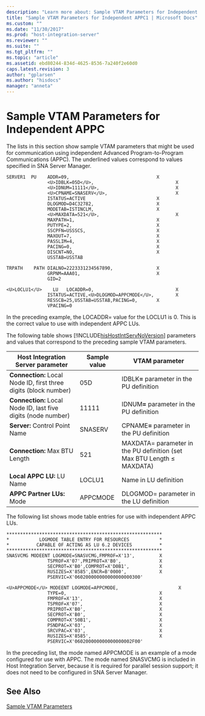 ```yaml
---
description: "Learn more about: Sample VTAM Parameters for Independent APPC"
title: "Sample VTAM Parameters for Independent APPC1 | Microsoft Docs"
ms.custom: ""
ms.date: "11/30/2017"
ms.prod: "host-integration-server"
ms.reviewer: ""
ms.suite: ""
ms.tgt_pltfrm: ""
ms.topic: "article"
ms.assetid: ebd80244-834d-4625-8536-7a240f2e60d0
caps.latest.revision: 3
author: "gplarsen"
ms.author: "hisdocs"
manager: "anneta"
---
```

# Sample VTAM Parameters for Independent APPC
The lists in this section show sample VTAM parameters that might be used for communication using independent Advanced Program-to-Program Communications (APPC). The underlined values correspond to values specified in SNA Server Manager.  

```  
SERVER1  PU    ADDR=09,                                X  
               <U>IDBLK=05D</U>,                              X  
               <U>IDNUM=11111</U>,                            X  
               <U>CPNAME=SNASERV</U>,                         X  
               ISTATUS=ACTIVE                          X  
               DLOGMOD=D4C32782,                       X  
               MODETAB=ISTINCLM,                       X  
               <U>MAXDATA=521</U>,                            X  
               MAXPATH=1,                              X  
               PUTYPE=2,                               X  
               SSCPFN=USSSCS,                          X  
               MAXOUT=7,                               X  
               PASSLIM=4,                              X  
               PACING=0,                               X  
               DISCNT=NO,                              X  
               USSTAB=USSTAB                             

TRPATH    PATH DIALNO=2223331234567890,                X  
               GRPNM=AAA01,                            X  
               GID=2  

<U>LOCLU1</U>    LU   LOCADDR=0,                              X  
               ISTATUS=ACTIVE,<U>DLOGMOD=APPCMODE</U>,        X  
               RESSCB=25,USSTAB=USSTAB,PACING=0,       X  
               VPACING=0  

```  

 In the preceding example, the LOCADDR= value for the LOCLU1 is 0. This is the correct value to use with independent APPC LUs.  

 The following table shows [!INCLUDE[hisHostIntServNoVersion](../includes/hishostintservnoversion-md.md)] parameters and values that correspond to the preceding sample VTAM parameters.  


|                Host Integration Server parameter                 | Sample value |                             VTAM parameter                             |
|------------------------------------------------------------------|--------------|------------------------------------------------------------------------|
| **Connection:** Local Node ID, first three digits (block number) |     05D      |         IDBLK<strong>=</strong> parameter in the PU definition         |
|  **Connection:** Local Node ID, last five digits (node number)   |    11111     |         IDNUM<strong>=</strong> parameter in the PU definition         |
|                  **Server:** Control Point Name                  |   SNASERV    |        CPNAME<strong>=</strong> parameter in the PU definition         |
|                  **Connection:** Max BTU Length                  |     521      | MAXDATA= parameter in the PU definition (set Max BTU Length ≤ MAXDATA) |
|                    **Local APPC LU:** LU Name                    |    LOCLU1    |                         Name in LU definition                          |
|                    **APPC Partner LUs:** Mode                    |   APPCMODE   |                DLOGMOD= parameter in the LU definition                 |

 The following list shows mode table entries for use with independent APPC LUs.  

```  
*********************************************************  
*           LOGMODE TABLE ENTRY FOR RESOURCES           *  
*          CAPABLE OF ACTING AS LU 6.2 DEVICES          *  
*********************************************************  
SNASVCMG MODEENT LOGMODE=SNASVCMG,FMPROF=X'13',         X  
               TSPROF=X'07',PRIPROT=X'B0',              X  
               SECPROT=X'B0',COMPROT=X'D0B1',           X  
               RUSIZES=X'8585',ENCR=B'0000',            X  
               PSERVIC=X'060200000000000000000300'  

<U>APPCMODE</U> MODEENT LOGMODE=APPCMODE,                      X  
               TYPE=0,                                  X  
               FMPROF=X'13',                            X  
               TSPROF=X'07',                            X  
               PRIPROT=X'B0',                           X  
               SECPROT=X'B0',                           X  
               COMPROT=X'50B1',                         X  
               PSNDPAC=X'03',                           X  
               SRCVPAC=X'03',                           X  
               RUSIZES=X'8585',                         X  
               PSERVIC=X'060200000000000000002F00'  

```  

 In the preceding list, the mode named APPCMODE is an example of a mode configured for use with APPC. The mode named SNASVCMG is included in Host Integration Server, because it is required for parallel session support; it does not need to be configured in SNA Server Manager.  

## See Also  
 [Sample VTAM Parameters](../core/sample-vtam-parameters1.md)
